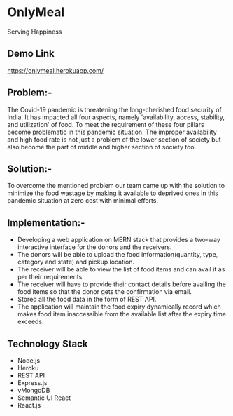 # OnlyMeal
Serving Happiness

<h2> Demo Link </h2>

https://onlymeal.herokuapp.com/

<h2>Problem:-</h2>
<p>The Covid-19 pandemic is threatening the long-cherished food security of India. It has impacted all four aspects, namely 'availability, access, stability, and utilization' of food. To meet the requirement of these four pillars become problematic in this pandemic situation. The improper availability and high food rate is not just a problem of the lower section of society but also become the part of middle and higher section of society too.</p>

<h2>Solution:-</h2>
<p>To overcome the mentioned problem our team came up with the solution to minimize the food wastage by making it available to deprived ones in this pandemic situation at zero cost with minimal efforts.</p>

<h2>Implementation:-</h2>
<ul>
<li>Developing a web application on MERN stack that provides a two-way interactive interface for the donors and the receivers.</li>
<li>The donors will be able to upload the food information(quantity, type, category and state) and pickup location.
<li>The receiver will be able to view the list of food items and can avail it as per their requirements.
<li>The receiver will have to provide their contact details before availing the food items so that the donor gets the confirmation via email.
<li>Stored all the food data in the form of REST API.
<li>The application will maintain the food expiry dynamically record which makes food item inaccessible from the available list after the expiry time exceeds.
</ul>  

<h2>Technology Stack</h2>
<ul>
<li>Node.js
<li>Heroku
<li>REST API
<li>Express.js
<li>vMongoDB
<li>Semantic UI React
<li>React.js
</ul>
